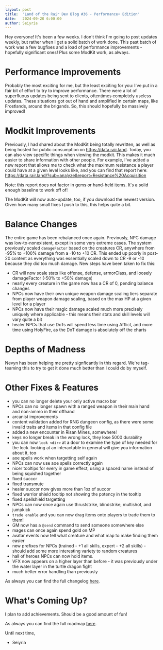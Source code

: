 ```yaml
---
layout: post
title:  "Land of the Rair Dev Blog #36 - Performance+ Edition"
date:   2024-09-20 6:00:00
author: Seiyria
---
```


Hey everyone! It's been a few weeks. I don't think I'm going to post updates weekly, but rather when I get a solid batch of work done. This past batch of work was a few bugfixes and a load of performance improvements - hopefully significant ones! Plus some ModKit work, as always.

# Performance Improvements

Probably the most exciting for me, but the least exciting for you: I've put in a fair bit of effort to try to improve performance. There were a lot of superfluous updates being sent to clients, oftentimes completely useless updates. These situations got out of hand and amplified in certain maps, like Frostlands, around the brigands. So, this should hopefully be massively improved!

# Modkit Improvements

Previously, I had shared about the ModKit being totally rewritten, as well as being hosted for public consumption on https://data.rair.land. Today, you can also view specific things when viewing the modkit. This makes it much easier to share information with other people. For example, I've added a new report that allows me to check what the maximum resistance a player could have at a given level looks like, and you can find that report here: https://data.rair.land/?sub=analyze&report=Resistance%20Acquisition

Note: this report does not factor in gems or hand-held items. It's a solid enough baseline to work off of!

The ModKit will now auto-update, too, if you download the newest version. Given how many small fixes I push to this, this helps quite a bit.

# Balance Changes

The entire game has been rebalanced once again. Previously, NPC damage was low-to-nonexistent, except in some very extreme cases. The system previously scaled `damageFactor` based on the creatures CR, anywhere from -95% to +100% damage from a -10 to +10 CR. This ended up poorly in post-20 content as everything was essentially scaled down to CR -9 or -10 because they did too much damage. New steps have been taken to fix this:

- CR will now scale stats like offense, defense, armorClass, and loosely damageFactor (-50% to +50% damage)
- nearly every creature in the game now has a CR of 0, pending balance changes
- NPCs now have their own unique weapon damage scaling tiers separate from player weapon damage scaling, based on the max HP at a given level for a player
- NPCs now have their magic damage scaled much more precisely uniquely where applicable - this means their stats and skill levels will vary quite a bit
- healer NPCs that use DoTs will spend less time using Afflict, and more time using HolyFire, as the DoT damage is absolutely off the charts

# Depths of Madness

Nevyn has been helping me pretty signficantly in this regard. We're tag-teaming this to try to get it done much better than I could do by myself.

# Other Fixes & Features

- you can no longer delete your only active macro bar
- NPCs can no longer spawn with a ranged weapon in their main hand and non-ammo in their offhand
- arcanist improvements
- content validation added for RNG dungeon config, as there were some invalid traits and items in that config file
- added a new encounter in Risan Mines, somewhere!
- keys no longer break in the wrong lock, they lose 5000 durability
- you can now `look <dir>` at a door to examine the type of key needed for the lock. looking at an interactable in general will give you information about it, too
- aoe spells work when targetting self again
- NPCs can now use aoe spells correctly again
- nicer tooltips for every in game effect, using a spaced name instead of being squished together
- fixed succor
- fixed transmute
- healer succor now gives more than 1oz of succor
- fixed warrior shield tooltip not showing the potency in the tooltip
- fixed spellshield targetting
- NPCs can now once again use thruststrike, blindstrike, multishot, and jumpkick
- `trade enable` and you can now drag items onto players to trade them to them!
- GM now has a `@send` command to send someone somewhere else
- mages can once again spend gold on MP
- avatar events now tell what creature and what map to make finding them easier
- new prefixes for NPCs (trained - +1 all skills, expert - +2 all skills) - should add some more interesting variety to random creatures
- hall of heroes NPCs can now hold items.
- VFX now appears on a higher layer than before - it was previously under the water layer in the turtle dragon fight
- much better error handling than previously

As always you can find the full changelog [here](https://github.com/LandOfTheRair/LandOfTheRair/blob/master/CHANGELOG.md).

# What's Coming Up?

I plan to add achievements. Should be a good amount of fun!

As always you can find the full roadmap [here](https://github.com/orgs/LandOfTheRair/projects/2/views/1).

Until next time,

- Seiyria
